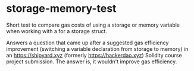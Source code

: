 # storage-memory-test
Short test to compare gas costs of using a storage or memory variable when working with a for a storage struct.

Answers a question that came up after a suggested gas efficiency improvement (switching a variable declaration from storage to memory) in an https://shipyard.xyz (formerly https://hackerdao.xyz) Solidity course project submission. The answer is, it wouldn't improve gas efficiency. 
